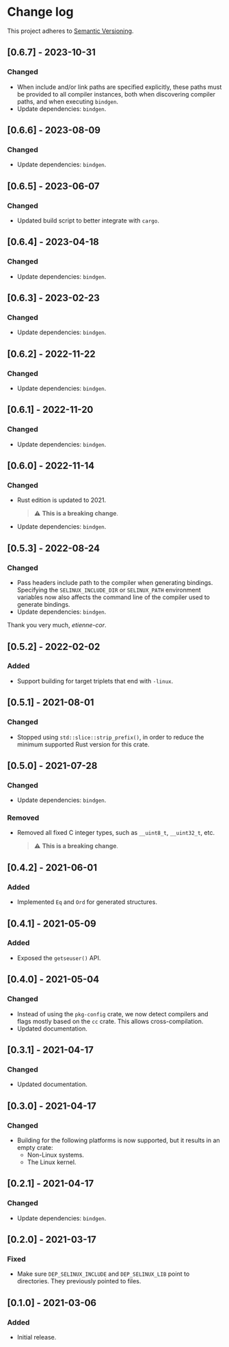 # Change log

This project adheres to [Semantic Versioning](https://semver.org/spec/v2.0.0.html).

## [0.6.7] - 2023-10-31

### Changed

- When include and/or link paths are specified explicitly, these paths must be provided to all
  compiler instances, both when discovering compiler paths, and when executing `bindgen`.
- Update dependencies: `bindgen`.

## [0.6.6] - 2023-08-09

### Changed

- Update dependencies: `bindgen`.

## [0.6.5] - 2023-06-07

### Changed

- Updated build script to better integrate with `cargo`.

## [0.6.4] - 2023-04-18

### Changed

- Update dependencies: `bindgen`.

## [0.6.3] - 2023-02-23

### Changed

- Update dependencies: `bindgen`.

## [0.6.2] - 2022-11-22

### Changed

- Update dependencies: `bindgen`.

## [0.6.1] - 2022-11-20

### Changed

- Update dependencies: `bindgen`.

## [0.6.0] - 2022-11-14

### Changed

- Rust edition is updated to 2021.

  > ⚠️ **This is a breaking change**.

- Update dependencies: `bindgen`.

## [0.5.3] - 2022-08-24

### Changed

- Pass headers include path to the compiler when generating bindings.
  Specifying the `SELINUX_INCLUDE_DIR` or `SELINUX_PATH` environment variables
  now also affects the command line of the compiler used to generate bindings.
- Update dependencies: `bindgen`.

Thank you very much, *etienne-cor*.

## [0.5.2] - 2022-02-02

### Added

- Support building for target triplets that end with `-linux`.

## [0.5.1] - 2021-08-01

### Changed

- Stopped using `std::slice::strip_prefix()`, in order to reduce the minimum
  supported Rust version for this crate.

## [0.5.0] - 2021-07-28

### Changed

- Update dependencies: `bindgen`.

### Removed

- Removed all fixed C integer types, such as `__uint8_t`, `__uint32_t`, etc.

  > ⚠️ **This is a breaking change**.

## [0.4.2] - 2021-06-01

### Added

- Implemented `Eq` and `Ord` for generated structures.

## [0.4.1] - 2021-05-09

### Added

- Exposed the `getseuser()` API.

## [0.4.0] - 2021-05-04

### Changed

- Instead of using the `pkg-config` crate, we now detect compilers and flags
  mostly based on the `cc` crate. This allows cross-compilation.
- Updated documentation.

## [0.3.1] - 2021-04-17

### Changed

- Updated documentation.

## [0.3.0] - 2021-04-17

### Changed

- Building for the following platforms is now supported, but it results in
  an empty crate:
  - Non-Linux systems.
  - The Linux kernel.

## [0.2.1] - 2021-04-17

### Changed

- Update dependencies: `bindgen`.

## [0.2.0] - 2021-03-17

### Fixed

- Make sure `DEP_SELINUX_INCLUDE` and `DEP_SELINUX_LIB` point to directories.
  They previously pointed to files.

## [0.1.0] - 2021-03-06

### Added

- Initial release.
